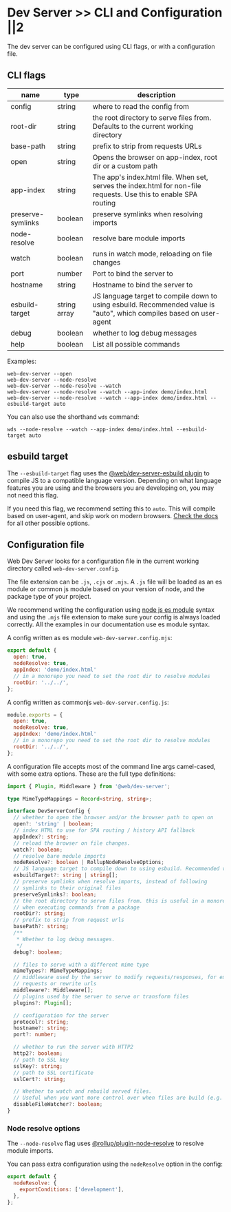 # Dev Server >> CLI and Configuration ||2

The dev server can be configured using CLI flags, or with a configuration file.

## CLI flags

| name              | type         | description                                                                                                          |
| ----------------- | ------------ | -------------------------------------------------------------------------------------------------------------------- |
| config            | string       | where to read the config from                                                                                        |
| root-dir          | string       | the root directory to serve files from. Defaults to the current working directory                                    |
| base-path         | string       | prefix to strip from requests URLs                                                                                   |
| open              | string       | Opens the browser on app-index, root dir or a custom path                                                            |
| app-index         | string       | The app's index.html file. When set, serves the index.html for non-file requests. Use this to enable SPA routing     |
| preserve-symlinks | boolean      | preserve symlinks when resolving imports                                                                             |
| node-resolve      | boolean      | resolve bare module imports                                                                                          |
| watch             | boolean      | runs in watch mode, reloading on file changes                                                                        |
| port              | number       | Port to bind the server to                                                                                           |
| hostname          | string       | Hostname to bind the server to                                                                                       |
| esbuild-target    | string array | JS language target to compile down to using esbuild. Recommended value is "auto", which compiles based on user-agent |
| debug             | boolean      | whether to log debug messages                                                                                        |
| help              | boolean      | List all possible commands                                                                                           |

Examples:

```
web-dev-server --open
web-dev-server --node-resolve
web-dev-server --node-resolve --watch
web-dev-server --node-resolve --watch --app-index demo/index.html
web-dev-server --node-resolve --watch --app-index demo/index.html --esbuild-target auto
```

You can also use the shorthand `wds` command:

```
wds --node-resolve --watch --app-index demo/index.html --esbuild-target auto
```

## esbuild target

The `--esbuild-target` flag uses the [@web/dev-server-esbuild plugin](https://modern-web.dev/docs/dev-server/plugins/esbuild/) to compile JS to a compatible language version. Depending on what language features you are using and the browsers you are developing on, you may not need this flag.

If you need this flag, we recommend setting this to `auto`. This will compile based on user-agent, and skip work on modern browsers. [Check the docs](https://modern-web.dev/docs/dev-server/plugins/esbuild/) for all other possible options.

## Configuration file

Web Dev Server looks for a configuration file in the current working directory called `web-dev-server.config`.

The file extension can be `.js`, `.cjs` or `.mjs`. A `.js` file will be loaded as an es module or common js module based on your version of node, and the package type of your project.

We recommend writing the configuration using [node js es module](https://nodejs.org/api/esm.html) syntax and using the `.mjs` file extension to make sure your config is always loaded correctly. All the examples in our documentation use es module syntax.

A config written as es module `web-dev-server.config.mjs`:

```js
export default {
  open: true,
  nodeResolve: true,
  appIndex: 'demo/index.html'
  // in a monorepo you need to set the root dir to resolve modules
  rootDir: '../../',
};
```

A config written as commonjs `web-dev-server.config.js`:

```js
module.exports = {
  open: true,
  nodeResolve: true,
  appIndex: 'demo/index.html'
  // in a monorepo you need to set the root dir to resolve modules
  rootDir: '../../',
};
```

A configuration file accepts most of the command line args camel-cased, with some extra options. These are the full type definitions:

```ts
import { Plugin, Middleware } from '@web/dev-server';

type MimeTypeMappings = Record<string, string>;

interface DevServerConfig {
  // whether to open the browser and/or the browser path to open on
  open?: 'string' | boolean;
  // index HTML to use for SPA routing / history API fallback
  appIndex?: string;
  // reload the browser on file changes.
  watch?: boolean;
  // resolve bare module imports
  nodeResolve?: boolean | RollupNodeResolveOptions;
  // JS language target to compile down to using esbuild. Recommended value is "auto", which compiles based on user agent.
  esbuildTarget?: string | string[];
  // preserve symlinks when resolve imports, instead of following
  // symlinks to their original files
  preserveSymlinks?: boolean;
  // the root directory to serve files from. this is useful in a monorepo
  // when executing commands from a package
  rootDir?: string;
  // prefix to strip from request urls
  basePath?: string;
  /**
   * Whether to log debug messages.
   */
  debug?: boolean;

  // files to serve with a different mime type
  mimeTypes?: MimeTypeMappings;
  // middleware used by the server to modify requests/responses, for example to proxy
  // requests or rewrite urls
  middleware?: Middleware[];
  // plugins used by the server to serve or transform files
  plugins?: Plugin[];

  // configuration for the server
  protocol?: string;
  hostname?: string;
  port?: number;

  // whether to run the server with HTTP2
  http2?: boolean;
  // path to SSL key
  sslKey?: string;
  // path to SSL certificate
  sslCert?: string;

  // Whether to watch and rebuild served files.
  // Useful when you want more control over when files are build (e.g. when doing a test run using @web/test-runner).
  disableFileWatcher?: boolean;
}
```

### Node resolve options

The `--node-resolve` flag uses [@rollup/plugin-node-resolve](https://github.com/rollup/plugins/tree/master/packages/node-resolve) to resolve module imports.

You can pass extra configuration using the `nodeResolve` option in the config:

```js
export default {
  nodeResolve: {
    exportConditions: ['development'],
  },
};
```
